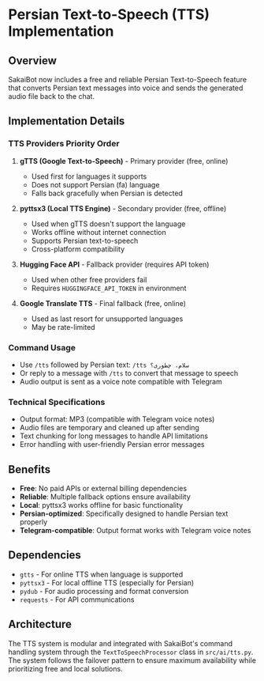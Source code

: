 # Persian Text-to-Speech (TTS) Implementation

## Overview

SakaiBot now includes a free and reliable Persian Text-to-Speech feature that converts Persian text messages into voice and sends the generated audio file back to the chat.

## Implementation Details

### TTS Providers Priority Order

1. **gTTS (Google Text-to-Speech)** - Primary provider (free, online)

   - Used first for languages it supports
   - Does not support Persian (fa) language
   - Falls back gracefully when Persian is detected

2. **pyttsx3 (Local TTS Engine)** - Secondary provider (free, offline)

   - Used when gTTS doesn't support the language
   - Works offline without internet connection
   - Supports Persian text-to-speech
   - Cross-platform compatibility

3. **Hugging Face API** - Fallback provider (requires API token)

   - Used when other free providers fail
   - Requires `HUGGINGFACE_API_TOKEN` in environment

4. **Google Translate TTS** - Final fallback (free, online)
   - Used as last resort for unsupported languages
   - May be rate-limited

### Command Usage

- Use `/tts` followed by Persian text: `/tts سلام، چطوری؟`
- Or reply to a message with `/tts` to convert that message to speech
- Audio output is sent as a voice note compatible with Telegram

### Technical Specifications

- Output format: MP3 (compatible with Telegram voice notes)
- Audio files are temporary and cleaned up after sending
- Text chunking for long messages to handle API limitations
- Error handling with user-friendly Persian error messages

## Benefits

- **Free**: No paid APIs or external billing dependencies
- **Reliable**: Multiple fallback options ensure availability
- **Local**: pyttsx3 works offline for basic functionality
- **Persian-optimized**: Specifically designed to handle Persian text properly
- **Telegram-compatible**: Output format works with Telegram voice notes

## Dependencies

- `gtts` - For online TTS when language is supported
- `pyttsx3` - For local offline TTS (especially for Persian)
- `pydub` - For audio processing and format conversion
- `requests` - For API communications

## Architecture

The TTS system is modular and integrated with SakaiBot's command handling system through the `TextToSpeechProcessor` class in `src/ai/tts.py`. The system follows the failover pattern to ensure maximum availability while prioritizing free and local solutions.

